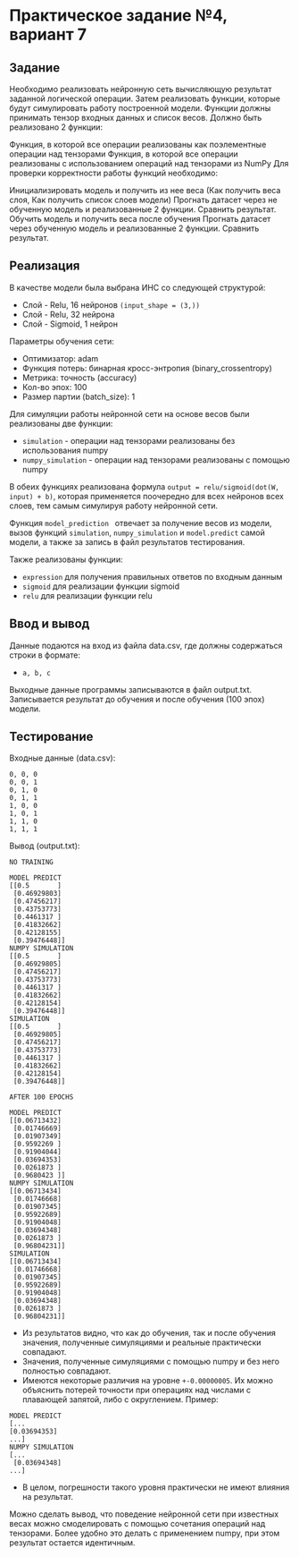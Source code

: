# Практическое задание №4, вариант 7

## Задание
Необходимо реализовать нейронную сеть вычисляющую результат заданной логической операции. Затем реализовать функции, которые будут симулировать работу построенной модели. Функции должны принимать тензор входных данных и список весов. Должно быть реализовано 2 функции:

Функция, в которой все операции реализованы как поэлементные операции над тензорами
Функция, в которой все операции реализованы с использованием операций над тензорами из NumPy
Для проверки корректности работы функций необходимо:

Инициализировать модель и получить из нее веса (Как получить веса слоя, Как получить список слоев модели)
Прогнать датасет через не обученную модель и реализованные 2 функции. Сравнить результат.
Обучить модель и получить веса после обучения
Прогнать датасет через обученную модель и реализованные 2 функции. Сравнить результат.

## Реализация

В качестве модели была выбрана ИНС со следующей структурой:
* Слой - Relu, 16 нейронов `(input_shape = (3,))`
* Слой - Relu, 32 нейрона
* Слой - Sigmoid, 1 нейрон

Параметры обучения сети:
* Оптимизатор: adam
* Функция потерь: бинарная кросс-энтропия (binary_crossentropy)
* Метрика: точность (accuracy)
* Кол-во эпох: 100
* Размер партии (batch_size): 1

Для симуляции работы нейронной сети на основе весов были реализованы две функции:
* `simulation` - операции над тензорами реализованы без использования numpy
* `numpy_simulation` - операции над тензорами реализованы с помощью numpy

В обеих функциях реализована формула `output = relu/sigmoid(dot(W, input) + b)`, которая применяется поочередно для всех нейронов всех слоев, тем самым симулируя работу нейронной сети.

Функция `model_prediction ` отвечает за получение весов из модели, вызов функций `simulation`, `numpy_simulation` и `model.predict` самой модели, а также за запись в файл результатов тестирования.

Также реализованы функции:
 * `expression`  для получения правильных ответов по входным данным
 * `sigmoid` для реализации функции sigmoid
 * `relu` для реализации функции relu

## Ввод и вывод
Данные подаются на вход из файла data.csv, где должны содержаться строки в формате:
* `a, b, c`

Выходные данные программы записываются в файл output.txt. Записывается результат до обучения и после обучения (100 эпох) модели.

## Тестирование

Входные данные (data.csv):
```
0, 0, 0
0, 0, 1
0, 1, 0
0, 1, 1
1, 0, 0
1, 0, 1
1, 1, 0
1, 1, 1
```
Вывод (output.txt):
```
NO TRAINING

MODEL PREDICT
[[0.5       ]
 [0.46929803]
 [0.47456217]
 [0.43753773]
 [0.4461317 ]
 [0.41832662]
 [0.42128155]
 [0.39476448]]
NUMPY SIMULATION
[[0.5       ]
 [0.46929805]
 [0.47456217]
 [0.43753773]
 [0.4461317 ]
 [0.41832662]
 [0.42128154]
 [0.39476448]]
SIMULATION
[[0.5       ]
 [0.46929805]
 [0.47456217]
 [0.43753773]
 [0.4461317 ]
 [0.41832662]
 [0.42128154]
 [0.39476448]]

AFTER 100 EPOCHS

MODEL PREDICT
[[0.06713432]
 [0.01746669]
 [0.01907349]
 [0.9592269 ]
 [0.91904044]
 [0.03694353]
 [0.0261873 ]
 [0.9680423 ]]
NUMPY SIMULATION
[[0.06713434]
 [0.01746668]
 [0.01907345]
 [0.95922689]
 [0.91904048]
 [0.03694348]
 [0.0261873 ]
 [0.96804231]]
SIMULATION
[[0.06713434]
 [0.01746668]
 [0.01907345]
 [0.95922689]
 [0.91904048]
 [0.03694348]
 [0.0261873 ]
 [0.96804231]]
```

* Из результатов видно, что как до обучения, так и после обучения значения, полученные симуляциями и реальные практически совпадают.
* Значения, полученные симуляциями с помощью numpy и без него полностью совпадают.
* Имеются некоторые различия на уровне `+-0.00000005`. Их можно объяснить потерей точности при операциях над числами с плавающей запятой, либо с округлением. Пример:
```
MODEL PREDICT
[...
[0.03694353]
...]
NUMPY SIMULATION
[...
 [0.03694348]
...]
```

* В целом, погрешности такого уровня практически не имеют влияния на результат. 

Можно сделать вывод, что поведение нейронной сети при известных весах можно смоделировать с помощью сочетания операций над тензорами. Более удобно это делать с применением numpy, при этом результат остается идентичным.